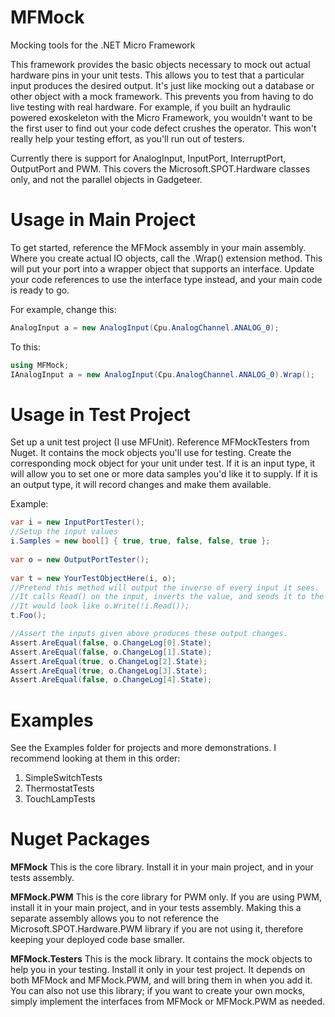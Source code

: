 # MFMock
Mocking tools for the .NET Micro Framework

This framework provides the basic objects necessary to mock out actual hardware pins in your unit tests. This allows you to test that a particular input produces the desired output. It's just like mocking out a database or other object with a mock framework. This prevents you from having to do live testing with real hardware. For example, if you built an hydraulic powered exoskeleton with the Micro Framework, you wouldn't want to be the first user to find out your code defect crushes the operator. This won't really help your testing effort, as you'll run out of testers.

Currently there is support for AnalogInput, InputPort, InterruptPort, OutputPort and PWM. This covers the Microsoft.SPOT.Hardware classes only, and not the parallel objects in Gadgeteer. 

# Usage in Main Project
To get started, reference the MFMock assembly in your main assembly. Where you create actual IO objects, call the .Wrap() extension method. This will put your port into a wrapper object that supports an interface. Update your code references to use the interface type instead, and your main code is ready to go.

For example, change this:  
```csharp
AnalogInput a = new AnalogInput(Cpu.AnalogChannel.ANALOG_0);
```

To this:  
```csharp
using MFMock;  
IAnalogInput a = new AnalogInput(Cpu.AnalogChannel.ANALOG_0).Wrap();
```

# Usage in Test Project
Set up a unit test project (I use MFUnit). Reference MFMockTesters from Nuget. It contains the mock objects you'll use for testing. Create the corresponding mock object for your unit under test. If it is an input type, it will allow you to set one or more data samples you'd like it to supply. If it is an output type, it will record changes and make them available. 

Example:  
```csharp
var i = new InputPortTester();  
//Setup the input values
i.Samples = new bool[] { true, true, false, false, true };  
  
var o = new OutputPortTester();  
  
var t = new YourTestObjectHere(i, o);  
//Pretend this method will output the inverse of every input it sees.  
//It calls Read() on the input, inverts the value, and sends it to the output.  
//It would look like o.Write(!i.Read());
t.Foo();  

//Assert the inputs given above produces these output changes.  
Assert.AreEqual(false, o.ChangeLog[0].State);  
Assert.AreEqual(false, o.ChangeLog[1].State);  
Assert.AreEqual(true, o.ChangeLog[2].State);  
Assert.AreEqual(true, o.ChangeLog[3].State);  
Assert.AreEqual(false, o.ChangeLog[4].State);  
```

# Examples
See the Examples folder for projects and more demonstrations. I recommend looking at them in this order:
1. SimpleSwitchTests
2. ThermostatTests
3. TouchLampTests
  

# Nuget Packages
**MFMock** This is the core library. Install it in your main project, and in your tests assembly.

**MFMock.PWM** This is the core library for PWM only. If you are using PWM, install it in your main project, and in your tests assembly. Making this a separate assembly allows you to not reference the Microsoft.SPOT.Hardware.PWM library if you are not using it, therefore keeping your deployed code base smaller. 

**MFMock.Testers** This is the mock library. It contains the mock objects to help you in your testing. Install it only in your test project. It depends on both MFMock and MFMock.PWM, and will bring them in when you add it. You can also not use this library; if you want to create your own mocks, simply implement the interfaces from MFMock or MFMock.PWM as needed.

